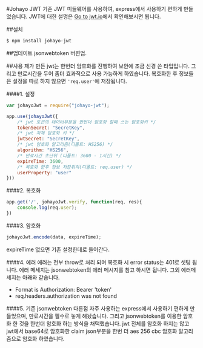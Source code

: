 #Johayo JWT
 기존 JWT 미들웨어를 사용하여, express에서 사용하기 편하게 만들었습니다.
JWT에 대한 설명은 <a href='http://jwt.io' target='_black'>Go to jwt.io</a>에서 확인해보시면 됩니다. 

##설치
```javascript
$ npm install johayo-jwt
```

##업데이트
   jsonwebtoken 버젼업.

##사용
제가 만든 jwt는 한번더 암호화를 진행하여 보안에 조금 신경 쓴 타입입니다. 그리고 만료시간을 두어 좀더 효과적으로 사용 가능하게 하였습니다. 복호화한 후 정보들은 설정을 따로 하지 않으면 ```'req.user'```에 저장됩니다.

####1. 설정
```javascript
var johayoJwt = require("johayo-jwt");

app.use(johayoJwt({
    /* jwt 토큰의 데이터부분을 한번더 암호화 할때 쓰는 암호화키 */
    tokenSecret: "SecretKey",
    /* jwt 자체 암호화 키 */
    jwtSecret: "SecretKey",
    /* jwt 암호화 알고리즘(디폴트: HS256) */
    algorithm: "HS256",
    /* 만료시간 초단위 (디폴트: 3600 - 1시간) */
    expireTime: 3600,
    /* 복호화 한후 정보 저장위치(디폴트: req.user) */
    userProperty: "user"
}))
```
####2. 복호화
```javascript
app.get('/', johayoJwt.verify, function(req, res){
    console.log(req.user);
})
```

####3. 암호화
```javascript
johayoJwt.encode(data, expireTime);
```
expireTime 없으면 기존 설정한데로 들어간다.


####4. 에러
에러는 전부 throw로 처리 되며 복호화 시 error status는 401로 셋팅 됩니다. 에러 메세지는 jsonwebtoken의 에러 메시지를 참고 하시면 됩니다. 그외 에러메세지는 아래와 같습니다.
- Format is Authorization: Bearer 'token'
- req.headers.authorization was not found

####5. 기존 jsonwebtoken 다른점
자주 사용하는 express에서 사용하기 편하게 만들었으며, 만료시간을 필수로 놓게 해놨습니다. 그리고 jsonwebtoken를 이용한 암호화 한 것을 한번더 암호화 하는 방식을 채택했습니다. jwt 전체를 암호화 하지는 않고 jwt에서 base64로 암호화한 claim json부분을 한번 더 aes 256 cbc 암호화 알고리즘으로 암호화 하였습니다.

